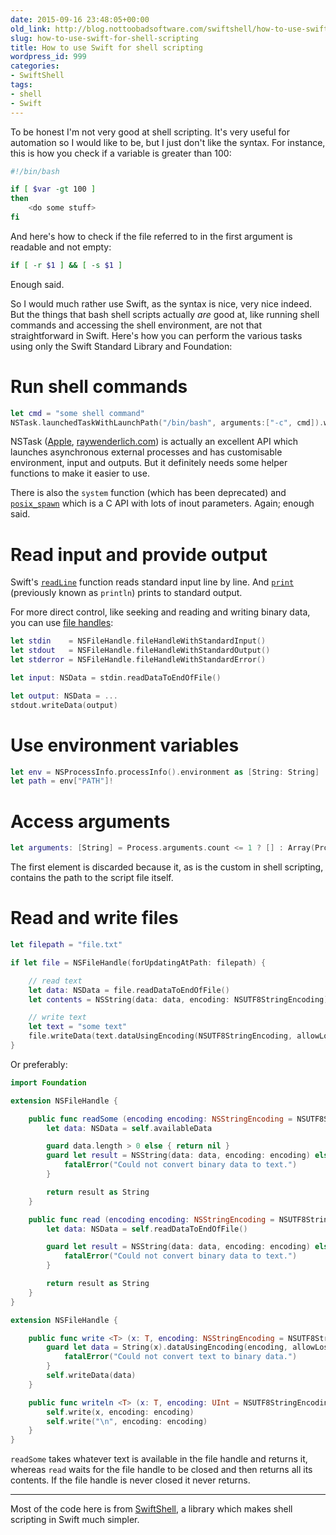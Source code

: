 ```yaml
---
date: 2015-09-16 23:48:05+00:00
old_link: http://blog.nottoobadsoftware.com/swiftshell/how-to-use-swift-for-shell-scripting/
slug: how-to-use-swift-for-shell-scripting
title: How to use Swift for shell scripting
wordpress_id: 999
categories:
- SwiftShell
tags:
- shell
- Swift
---
```


To be honest I'm not very good at shell scripting. It's very useful for automation so I would like to be, but I just don't like the syntax. For instance, this is how you check if a variable is greater than 100:

```bash
#!/bin/bash

if [ $var -gt 100 ]
then
    <do some stuff>
fi
```

<!-- more -->

And here's how to check if the file referred to in the first argument is readable and not empty:

```bash
if [ -r $1 ] && [ -s $1 ]
```

Enough said.

So I would much rather use Swift, as the syntax is nice, very nice indeed. But the things that bash shell scripts actually _are_ good at, like running shell commands and accessing the shell environment, are not that straightforward in Swift. Here's how you can perform the various tasks using only the Swift Standard Library and Foundation:

# Run shell commands



```swift
let cmd = "some shell command"
NSTask.launchedTaskWithLaunchPath("/bin/bash", arguments:["-c", cmd]).waitUntilExit()
```

NSTask ([Apple](https://developer.apple.com/library/mac/documentation/Cocoa/Reference/Foundation/Classes/NSTask_Class), [raywenderlich.com](http://www.raywenderlich.com/36537/nstask-tutorial)) is actually an excellent API which launches asynchronous external processes and has customisable environment, input and outputs. But it definitely needs some helper functions to make it easier to use.

There is also the `system` function (which has been deprecated) and [`posix_spawn`](https://developer.apple.com/library/archive/documentation/System/Conceptual/ManPages_iPhoneOS/man2/posix_spawn.2.html) which is a C API with lots of inout parameters. Again; enough said.

# Read input and provide output

Swift's [`readLine`](http://swiftdoc.org/swift-2/func/readLine/) function reads standard input line by line. And [`print`](http://swiftdoc.org/swift-2/func/print/) (previously known as `println`) prints to standard output.

For more direct control, like seeking and reading and writing binary data, you can use [file handles](https://developer.apple.com/library/ios/documentation/Cocoa/Reference/Foundation/Classes/NSFileHandle_Class/):



```swift
let stdin    = NSFileHandle.fileHandleWithStandardInput()
let stdout   = NSFileHandle.fileHandleWithStandardOutput()
let stderror = NSFileHandle.fileHandleWithStandardError()

let input: NSData = stdin.readDataToEndOfFile()

let output: NSData = ...
stdout.writeData(output)
```

# Use environment variables



```swift
let env = NSProcessInfo.processInfo().environment as [String: String]
let path = env["PATH"]!
```

# Access arguments



```swift
let arguments: [String] = Process.arguments.count <= 1 ? [] : Array(Process.arguments.dropFirst())
```

The first element is discarded because it, as is the custom in shell scripting, contains the path to the script file itself.

# Read and write files



```swift
let filepath = "file.txt"

if let file = NSFileHandle(forUpdatingAtPath: filepath) {

    // read text
    let data: NSData = file.readDataToEndOfFile()
    let contents = NSString(data: data, encoding: NSUTF8StringEncoding)! as String

    // write text
    let text = "some text"
    file.writeData(text.dataUsingEncoding(NSUTF8StringEncoding, allowLossyConversion:false)!)
}
```

Or preferably:



```swift
import Foundation

extension NSFileHandle {

    public func readSome (encoding encoding: NSStringEncoding = NSUTF8StringEncoding) -> String? {
        let data: NSData = self.availableData

        guard data.length > 0 else { return nil }
        guard let result = NSString(data: data, encoding: encoding) else {
            fatalError("Could not convert binary data to text.")
        }

        return result as String
    }

    public func read (encoding encoding: NSStringEncoding = NSUTF8StringEncoding) -> String {
        let data: NSData = self.readDataToEndOfFile()

        guard let result = NSString(data: data, encoding: encoding) else {
            fatalError("Could not convert binary data to text.")
        }

        return result as String
    }
}

extension NSFileHandle {

    public func write <T> (x: T, encoding: NSStringEncoding = NSUTF8StringEncoding) {
        guard let data = String(x).dataUsingEncoding(encoding, allowLossyConversion:false) else {
            fatalError("Could not convert text to binary data.")
        }
        self.writeData(data)
    }

    public func writeln <T> (x: T, encoding: UInt = NSUTF8StringEncoding) {
        self.write(x, encoding: encoding)
        self.write("\n", encoding: encoding)
    }
}
```

`readSome` takes whatever text is available in the file handle and returns it, whereas `read` waits for the file handle to be closed and then returns all its contents. If the file handle is never closed it never returns.

* * *

Most of the code here is from [SwiftShell](https://github.com/kareman/SwiftShell), a library which makes shell scripting in Swift much simpler.

